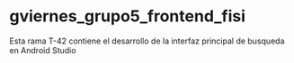 # gviernes_grupo5_frontend_fisi
Esta rama T-42 contiene el desarrollo de la interfaz principal de busqueda en Android Studio
